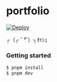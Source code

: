 # portfolio

[![Deploy](https://github.com/tyokinuhata/tyokinuhata.github.io/actions/workflows/main.yml/badge.svg)](https://github.com/tyokinuhata/tyokinuhata.github.io/actions/workflows/main.yml)

┌（┌ ˘ ³˘）┐ｵｲｼｭ

### Getting started

```bash
$ pnpm install
$ pnpm dev
```
